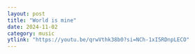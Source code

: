 ```yaml
---
layout: post
title: "World is mine"
date: 2024-11-02
category: music
ytlink: "https://youtu.be/qrwVthk38b0?si=NCh-1xI5RDnpLECO"
---
```

